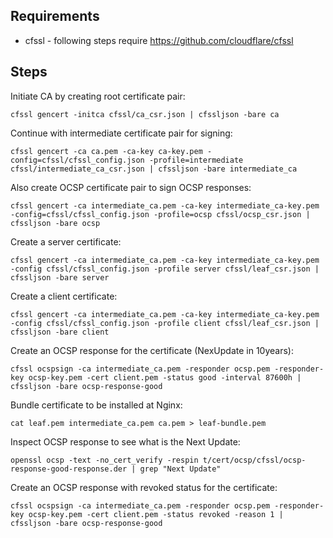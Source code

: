 
## Requirements
* cfssl - following steps require https://github.com/cloudflare/cfssl

## Steps
Initiate CA by creating root certificate pair:

```
cfssl gencert -initca cfssl/ca_csr.json | cfssljson -bare ca
```

Continue with intermediate certificate pair for signing:

```
cfssl gencert -ca ca.pem -ca-key ca-key.pem -config=cfssl/cfssl_config.json -profile=intermediate cfssl/intermediate_ca_csr.json | cfssljson -bare intermediate_ca
```

Also create OCSP certificate pair to sign OCSP responses:

```
cfssl gencert -ca intermediate_ca.pem -ca-key intermediate_ca-key.pem -config=cfssl/cfssl_config.json -profile=ocsp cfssl/ocsp_csr.json | cfssljson -bare ocsp
```

Create a server certificate:

```
cfssl gencert -ca intermediate_ca.pem -ca-key intermediate_ca-key.pem -config cfssl/cfssl_config.json -profile server cfssl/leaf_csr.json | cfssljson -bare server
```

Create a client certificate:

```
cfssl gencert -ca intermediate_ca.pem -ca-key intermediate_ca-key.pem -config cfssl/cfssl_config.json -profile client cfssl/leaf_csr.json | cfssljson -bare client
```

Create an OCSP response for the certificate (NexUpdate in 10years):

```
cfssl ocspsign -ca intermediate_ca.pem -responder ocsp.pem -responder-key ocsp-key.pem -cert client.pem -status good -interval 87600h | cfssljson -bare ocsp-response-good
```

Bundle certificate to be installed at Nginx:

```
cat leaf.pem intermediate_ca.pem ca.pem > leaf-bundle.pem
```

Inspect OCSP response to see what is the Next Update:

```
openssl ocsp -text -no_cert_verify -respin t/cert/ocsp/cfssl/ocsp-response-good-response.der | grep "Next Update"
```

Create an OCSP response with revoked status for the certificate:

```
cfssl ocspsign -ca intermediate_ca.pem -responder ocsp.pem -responder-key ocsp-key.pem -cert client.pem -status revoked -reason 1 | cfssljson -bare ocsp-response-good
```
